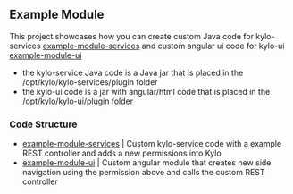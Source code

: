 ## Example Module

This project showcases how you can create custom Java code for kylo-services [example-module-services](example-module-services) and custom angular ui code for kylo-ui [example-module-ui](example-module-ui)  
 - the kylo-service Java code is a Java jar that is placed in the /opt/kylo/kylo-services/plugin folder
 - the kylo-ui code is a jar with angular/html code that is placed in the /opt/kylo/kylo-ui/plugin folder
 
### Code Structure

   -  [example-module-services](example-module-services) | Custom kylo-service code with a example REST controller and adds a new permissions into Kylo
   -  [example-module-ui](example-module-ui) | Custom angular module that creates new side navigation using the permission above and calls the custom REST controller
    
    